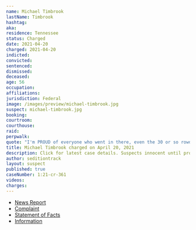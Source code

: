 ```yaml
---
name: Michael Timbrook
lastName: Timbrook
hashtag:
aka:
residence: Tennessee
status: Charged
date: 2021-04-20
charged: 2021-04-20
indicted:
convicted: 
sentenced:
dismissed: 
deceased:
age: 56
occupation:
affiliations:
jurisdiction: Federal
image: /images/preview/michael-timbrook.jpg
suspect: michael-timbrook.jpg
booking:
courtroom:
courthouse:
raid:
perpwalk:
quote: "I'm PROUD of everyone who went in there, even the 30 or so rowdy ones."
title: Michael Timbrook charged on April 20, 2021
description: Click for latest case details. Suspects innocent until proven guilty.
author: seditiontrack
layout: suspect
published: true
caseNumber: 1:21-cr-361
videos:
charges:
---
```

- [News Report](https://www.tennessean.com/story/news/local/2021/04/20/michael-timbrook-cookeville-charged-u-s-capitol-riots/7303194002/)
- [Complaint](https://www.justice.gov/usao-dc/case-multi-defendant/file/1388351/download)
- [Statement of Facts](https://www.justice.gov/usao-dc/case-multi-defendant/file/1388356/download)
- [Information](https://www.justice.gov/usao-dc/case-multi-defendant/file/1415206/download)
